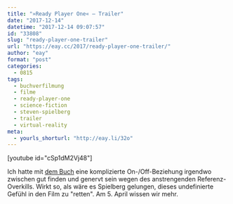 ```yaml
---
title: "»Ready Player One« – Trailer"
date: "2017-12-14"
datetime: "2017-12-14 09:07:57"
id: "33808"
slug: "ready-player-one-trailer"
url: "https://eay.cc/2017/ready-player-one-trailer/"
author: "eay"
format: "post"
categories:
  - 0815
tags:
  - buchverfilmung
  - filme
  - ready-player-one
  - science-fiction
  - steven-spielberg
  - trailer
  - virtual-reality
meta:
  - yourls_shorturl: "http://eay.li/32o"
---
```


\[youtube id="cSp1dM2Vj48"\]

Ich hatte mit [dem Buch](http://www.amazon.de/exec/obidos/ASIN/3596296595/eayznet-21) eine komplizierte On-/Off-Beziehung irgendwo zwischen gut finden und genervt sein wegen des anstrengenden Referenz-Overkills. Wirkt so, als wäre es Spielberg gelungen, dieses undefinierte Gefühl in den Film zu "retten". Am 5. April wissen wir mehr.
